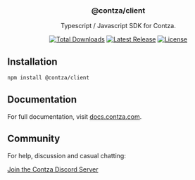 <h3 align="center">
  @contza/client
</h3>

<p align="center">
  Typescript / Javascript SDK for Contza.
</p>

<p align="center">
  <a href="https://www.npmjs.com/package/@contza/client"><img src="https://img.shields.io/npm/dt/@contza/client.svg" alt="Total Downloads"></a>
  <a href="https://github.com/Contza/contza/releases"><img src="https://img.shields.io/npm/v/@contza/client.svg" alt="Latest Release"></a>
  <a href="https://github.com/Contza/contza/blob/master/LICENCE"><img src="https://img.shields.io/npm/l/@contza/client.svg" alt="License"></a>
</p>

## Installation

```sh
npm install @contza/client
```

## Documentation

For full documentation, visit [docs.contza.com](https://docs.contza.com/packages/contza-client).

## Community
For help, discussion and casual chatting:

[Join the Contza Discord Server](https://contza.com/discord)
